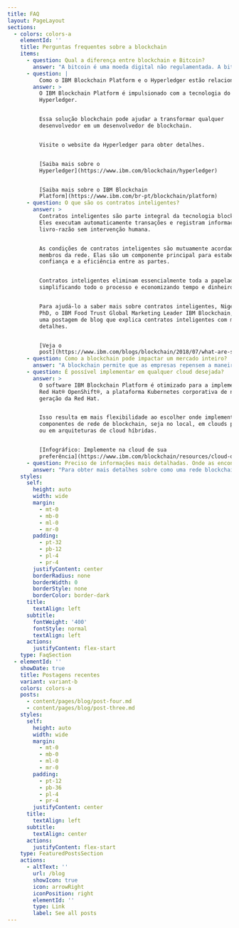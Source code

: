 ```yaml
---
title: FAQ
layout: PageLayout
sections:
  - colors: colors-a
    elementId: ''
    title: Perguntas frequentes sobre a blockchain
    items:
      - question: Qual a diferença entre blockchain e Bitcoin?
        answer: "A bitcoin é uma moeda digital não regulamentada. A bitcoin usa a tecnologia blockchain como seu livro-razão de transação.\n\nEsse vídeo ilustra a distinção entre os dois. \n\n[Assista para saber mais\_(02:42)](https://mediacenter.ibm.com/media/1\\_8n9g1v7r)\n"
      - question: |
          Como o IBM Blockchain Platform e o Hyperledger estão relacionados?
        answer: >
          O IBM Blockchain Platform é impulsionado com a tecnologia do
          Hyperledger.


          Essa solução blockchain pode ajudar a transformar qualquer
          desenvolvedor em um desenvolvedor de blockchain.


          Visite o website da Hyperledger para obter detalhes.


          [Saiba mais sobre o
          Hyperledger](https://www.ibm.com/blockchain/hyperledger)


          [Saiba mais sobre o IBM Blockchain
          Platform](https://www.ibm.com/br-pt/blockchain/platform)
      - question: O que são os contratos inteligentes?
        answer: >
          Contratos inteligentes são parte integral da tecnologia blockchain.
          Eles executam automaticamente transações e registram informações no
          livro-razão sem intervenção humana.


          As condições de contratos inteligentes são mutuamente acordadas por
          membros da rede. Elas são um componente principal para estabelecer a
          confiança e a eficiência entre as partes.


          Contratos inteligentes eliminam essencialmente toda a papelada,
          simplificando todo o processo e economizando tempo e dinheiro.


          Para ajudá-lo a saber mais sobre contratos inteligentes, Nigel Gopie,
          PhD, o IBM Food Trust Global Marketing Leader IBM Blockchain, escreveu
          uma postagem de blog que explica contratos inteligentes com mais
          detalhes.


          [Veja o
          post](https://www.ibm.com/blogs/blockchain/2018/07/what-are-smart-contracts-on-blockchain)
      - question: Como a blockchain pode impactar um mercado inteiro?
        answer: "A blockchain permite que as empresas repensem a maneira como funcionam.\n\nNo mercado de diamantes, por exemplo, cada parte pode acessar:\n\n*   Fotos de alta resolução\n\n*   Registros de pagamento imutáveis\n\n*   Certificados de autenticidade e muito mais.\n\n[Assista para saber mais\_(02:38)](https://mediacenter.ibm.com/media/1\\_jpxptnl0)\n"
      - question: É possível implementar em qualquer cloud desejada?
        answer: >
          O software IBM Blockchain Platform é otimizado para a implementação no
          Red Hat® OpenShift®, a plataforma Kubernetes corporativa de nova
          geração da Red Hat.


          Isso resulta em mais flexibilidade ao escolher onde implementar seus
          componentes de rede de blockchain, seja no local, em clouds públicas
          ou em arquiteturas de cloud híbridas.


          [Infográfico: Implemente na cloud de sua
          preferência](https://www.ibm.com/blockchain/resources/cloud-deployment-infographic)
      - question: Preciso de informações mais detalhadas. Onde as encontro?
        answer: "Para obter mais detalhes sobre como uma rede blockchain opera e sobre como é possível usá-la, veja a\_*Introdução a livros-razão distribuídos.*\n\n[→\_Saiba mais com o tutorial de blockchain do IBM Developer](https://developer.ibm.com/depmodels/cloud/)\n\nConheça os recursos da IBM Blockchain Platform, a única plataforma de blockchain totalmente integrada e pronta para empresas, desenvolvida para ajudá-lo a acelerar o desenvolvimento, o controle e a operação de uma rede de negócios multi-institucionais.\n\n[→ Registre-se para fazer o download do artigo técnico sobre a IBM Blockchain Platform](https://www.ibm.com/account/reg/signup?formid=urx-20950)\n\nObtenha detalhes sobre o Hyperledger Fabric e descubra o que ele tem de exclusivo, por que ele é relevante para as redes de negócios e como começar a utilizá-lo.\n\n[→ Visite a página do Hyperledger no IBM Developer](https://developer.ibm.com/technologies/blockchain/)\n\nO guia de iniciação rápida para desenvolvedores explica como desenvolver uma rede blockchain inicial e iniciar a codificação com o IBM Blockchain Platform Starter Plan.\n\n[→ Veja o guia prático para desenvolvedores](https://developer.ibm.com/technologies/blockchain/tutorials/cl-ibm-blockchain-101-quick-start-guide-for-developers-bluemix-trs/)\n"
    styles:
      self:
        height: auto
        width: wide
        margin:
          - mt-0
          - mb-0
          - ml-0
          - mr-0
        padding:
          - pt-32
          - pb-12
          - pl-4
          - pr-4
        justifyContent: center
        borderRadius: none
        borderWidth: 0
        borderStyle: none
        borderColor: border-dark
      title:
        textAlign: left
      subtitle:
        fontWeight: '400'
        fontStyle: normal
        textAlign: left
      actions:
        justifyContent: flex-start
    type: FaqSection
  - elementId: ''
    showDate: true
    title: Postagens recentes
    variant: variant-b
    colors: colors-a
    posts:
      - content/pages/blog/post-four.md
      - content/pages/blog/post-three.md
    styles:
      self:
        height: auto
        width: wide
        margin:
          - mt-0
          - mb-0
          - ml-0
          - mr-0
        padding:
          - pt-12
          - pb-36
          - pl-4
          - pr-4
        justifyContent: center
      title:
        textAlign: left
      subtitle:
        textAlign: center
      actions:
        justifyContent: flex-start
    type: FeaturedPostsSection
    actions:
      - altText: ''
        url: /blog
        showIcon: true
        icon: arrowRight
        iconPosition: right
        elementId: ''
        type: Link
        label: See all posts
---
```

